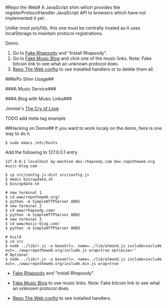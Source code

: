 #Repo the Web#
A JavaScript shim which provides the registerProtocolHandler JavaScript API to browsers which have not implemented it yet.

Unlike most polyfills, this one *must* be centrally hosted as it uses localStorage to maintain protocol registrations.

Demo:

1. Go to [Fake Rhapsody](http://austinking.us/fake_rhapsody/) and "Install Rhapsody".
2. Go to [Fake Music Blog](http://ozten.com/random/fake_blog_post/) and click one of the music links. Note: Fake bitcoin link to see what an unknown protocol does.
3. [Repo The Web config](http://bewehtoper.org/config.html) to see installed handlers or to delete them all.

##RePo Shim Usage##

###A Music Service###
    <script src="http://dev.repotheweb.org:8001/include.js"></script>
    <script>
    navigator.xregisterProtocolHandler('music', 'http://your-domain.com/rph/uri#%s', 'Great Music App');
    </script>

###A Blog with Music Links###
    <p>Jimmie's <a href="music:musicbrainz.org/release/a5bbcaf9-5387-33e2-9411-902ac263666b">The Cry of Love</a></p>

TODO add meta tag example

##Hacking on Demo##
If you want to work localy on the demo, here is one way to do it.

    $ sudo emacs /etc/hosts
Add the following to 127.0.0.1 entry

    127.0.0.1 localhost my-machine dev.rhapsody.com dev.repotheweb.org music-blog.com

    $ cp src/config.js-dist src/config.js
    $ emacs bin/update.sh
    $ bin/update.sh

    # new terminal 1
    $ cd www/repotheweb.org/
    $ python -m SimpleHTTPServer 8001
    # new terminal 2
    $ cd www/rhapsody.com/
    $ python -m SimpleHTTPServer 8002
    # new terminal 3
    $ cd www/music-blog.com/
    $ python -m SimpleHTTPServer 8003

    # build
    $ cd src
    $ node ../lib/r.js -o baseUrl=. name=../lib/almond.js include=include out=../www/repotheweb.org/include.js wrap=true optimize=''
    # Optional
    $ node ../lib/r.js -o baseUrl=. name=../lib/almond.js include=include out=../www/repotheweb.org/include.min.js wrap=true


* [Fake Rhapsody](http://dev.rhapsody.com:8002/) and "Install Rhapsody".

* [Fake Music Blog](http://music-blog.com:8003/index.html) to use music links. Note: Fake bitcoin link to see what an unknown protocol does.

* [Repo The Web config](http://dev.repotheweb.org:8001/config.html) to see installed handlers.